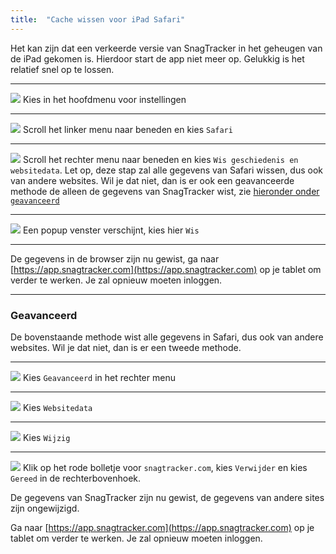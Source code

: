 ```yaml
---
title:  "Cache wissen voor iPad Safari"
---
```


Het kan zijn dat een verkeerde versie van SnagTracker in het geheugen van de iPad gekomen is. Hierdoor start de app niet meer op. Gelukkig is het relatief snel op te lossen.

---------------
![](/assets/img/201604261132-02c9962e426c2fc3fe0552d768b936c2.png)
Kies in het hoofdmenu voor instellingen

---------------
![](/assets/img/201604261133-e79c70fe45c2ef6c764bc6eebf746b37.png)
Scroll het linker menu naar beneden en kies `Safari`

---------------
![](/assets/img/201604261135-63e69852f27c0d831683c2797f1b52a2.png)
Scroll het rechter menu naar beneden en kies `Wis geschiedenis en websitedata`. Let op, deze stap zal alle gegevens van Safari wissen, dus ook van andere websites. Wil je dat niet, dan is er ook een geavanceerde methode de alleen de gegevens van SnagTracker wist, zie [hieronder onder `geavanceerd`](#geavanceerd)

---------------
![](/assets/img/201604261136-cc81f4bd8a125befffdd8979d22c085f.png)
Een popup venster verschijnt, kies hier `Wis`


---------------
De gegevens in de browser zijn nu gewist, ga naar [https://app.snagtracker.com](https://app.snagtracker.com) op je tablet om verder te werken. Je zal opnieuw moeten inloggen.


---------------

### Geavanceerd

De bovenstaande methode wist alle gegevens in Safari, dus ook van andere websites. Wil je dat niet, dan is er een tweede methode.

---------------
![](/assets/img/201604261140-305367756ad8f42437c1c1e0bb14cd37.png)
Kies `Geavanceerd` in het rechter menu

---------------
![](/assets/img/201604261141-369ee6b6b9292226bbfda9ac18401c74.png)
Kies `Websitedata`

---------------
![](/assets/img/201604261142-774f908d9839b46fbe2b065724e0cec3.png)
Kies `Wijzig`

---------------
![](/assets/img/201604261144-c5b59d1024e3114352ceeb69b7f1638e.png)
Klik op het rode bolletje voor `snagtracker.com`, kies `Verwijder` en kies `Gereed` in de rechterbovenhoek.

De gegevens van SnagTracker zijn nu gewist, de gegevens van andere sites zijn ongewijzigd.

Ga naar [https://app.snagtracker.com](https://app.snagtracker.com) op je tablet om verder te werken. Je zal opnieuw moeten inloggen.
